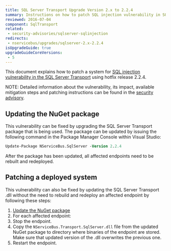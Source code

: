 ```yaml
---
title: SQL Server Transport Upgrade Version 2.x to 2.2.4
summary: Instructions on how to patch SQL injection vulnerability in SQL Server Transport version 2.x
reviewed: 2016-07-04
component: SqlTransport
related:
 - security-advisories/sqlserver-sqlinjection
redirects:
 - nservicebus/upgrades/sqlserver-2.x-2.2.4
isUpgradeGuide: true
upgradeGuideCoreVersions:
 - 5
---
```



This document explains how to patch a system for [SQL injection vulnerability in the SQL Server Transport](https://github.com/Particular/NServiceBus.SqlServer/issues/272) using hotfix release 2.2.4.

NOTE: Detailed information about the vulnerability, its impact, available mitigation steps and patching instructions can be found in the [security advisory](/security-advisories/sqlserver-sqlinjection.md).


## Updating the NuGet package

This vulnerability can be fixed by upgrading the SQL Server Transport package that is being used. The package can be updated by issuing the following command in the Package Manager Console within Visual Studio:

```ps
Update-Package NServiceBus.SqlServer -Version 2.2.4
```

After the package has been updated, all affected endpoints need to be rebuilt and redeployed.

## Patching a deployed system

This vulnerability can also be fixed by updating the SQL Server Transport .dll without the need to rebuild and redeploy an affected endpoint by following these steps:

 1. [Update the NuGet package](#updating-the-nuget-package)
 1. For each affected endpoint:
  1. Stop the endpoint.
  1. Copy the `NServiceBus.Transport.SqlServer.dll` file from the updated NuGet package to directory where binaries of the endpoint are stored. Make sure that updated version of the .dll overwrites the previous one.
  1. Restart the endpoint.
